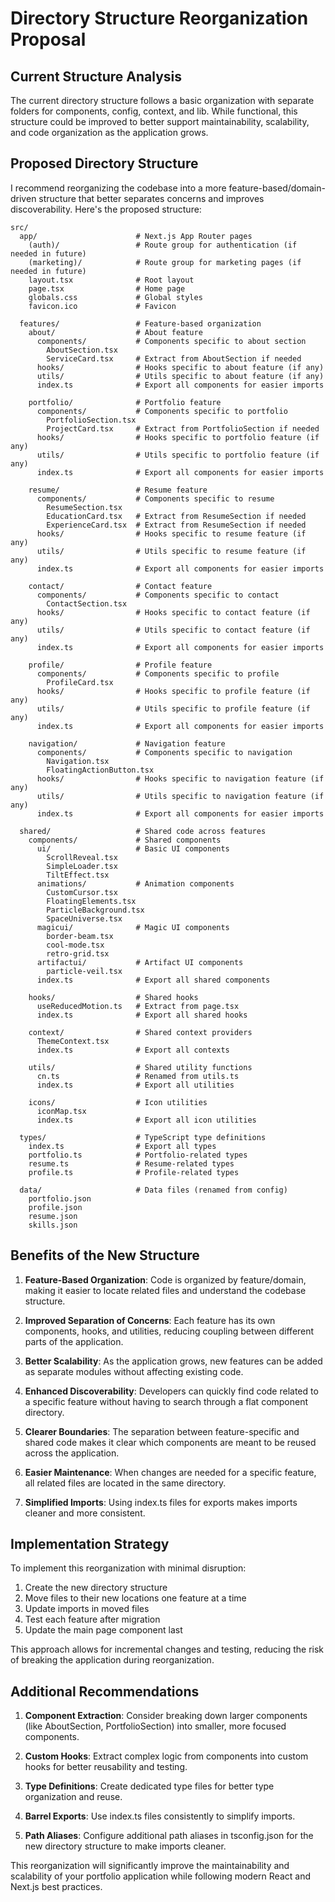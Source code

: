 # Directory Structure Reorganization Proposal

## Current Structure Analysis

The current directory structure follows a basic organization with separate folders for components, config, context, and lib. While functional, this structure could be improved to better support maintainability, scalability, and code organization as the application grows.

## Proposed Directory Structure

I recommend reorganizing the codebase into a more feature-based/domain-driven structure that better separates concerns and improves discoverability. Here's the proposed structure:

```
src/
  app/                      # Next.js App Router pages
    (auth)/                 # Route group for authentication (if needed in future)
    (marketing)/            # Route group for marketing pages (if needed in future)
    layout.tsx              # Root layout
    page.tsx                # Home page
    globals.css             # Global styles
    favicon.ico             # Favicon

  features/                 # Feature-based organization
    about/                  # About feature
      components/           # Components specific to about section
        AboutSection.tsx
        ServiceCard.tsx     # Extract from AboutSection if needed
      hooks/                # Hooks specific to about feature (if any)
      utils/                # Utils specific to about feature (if any)
      index.ts              # Export all components for easier imports

    portfolio/              # Portfolio feature
      components/           # Components specific to portfolio
        PortfolioSection.tsx
        ProjectCard.tsx     # Extract from PortfolioSection if needed
      hooks/                # Hooks specific to portfolio feature (if any)
      utils/                # Utils specific to portfolio feature (if any)
      index.ts              # Export all components for easier imports

    resume/                 # Resume feature
      components/           # Components specific to resume
        ResumeSection.tsx
        EducationCard.tsx   # Extract from ResumeSection if needed
        ExperienceCard.tsx  # Extract from ResumeSection if needed
      hooks/                # Hooks specific to resume feature (if any)
      utils/                # Utils specific to resume feature (if any)
      index.ts              # Export all components for easier imports

    contact/                # Contact feature
      components/           # Components specific to contact
        ContactSection.tsx
      hooks/                # Hooks specific to contact feature (if any)
      utils/                # Utils specific to contact feature (if any)
      index.ts              # Export all components for easier imports

    profile/                # Profile feature
      components/           # Components specific to profile
        ProfileCard.tsx
      hooks/                # Hooks specific to profile feature (if any)
      utils/                # Utils specific to profile feature (if any)
      index.ts              # Export all components for easier imports

    navigation/             # Navigation feature
      components/           # Components specific to navigation
        Navigation.tsx
        FloatingActionButton.tsx
      hooks/                # Hooks specific to navigation feature (if any)
      utils/                # Utils specific to navigation feature (if any)
      index.ts              # Export all components for easier imports

  shared/                   # Shared code across features
    components/             # Shared components
      ui/                   # Basic UI components
        ScrollReveal.tsx
        SimpleLoader.tsx
        TiltEffect.tsx
      animations/           # Animation components
        CustomCursor.tsx
        FloatingElements.tsx
        ParticleBackground.tsx
        SpaceUniverse.tsx
      magicui/              # Magic UI components
        border-beam.tsx
        cool-mode.tsx
        retro-grid.tsx
      artifactui/           # Artifact UI components
        particle-veil.tsx
      index.ts              # Export all shared components

    hooks/                  # Shared hooks
      useReducedMotion.ts   # Extract from page.tsx
      index.ts              # Export all shared hooks

    context/                # Shared context providers
      ThemeContext.tsx
      index.ts              # Export all contexts

    utils/                  # Shared utility functions
      cn.ts                 # Renamed from utils.ts
      index.ts              # Export all utilities

    icons/                  # Icon utilities
      iconMap.tsx
      index.ts              # Export all icon utilities

  types/                    # TypeScript type definitions
    index.ts                # Export all types
    portfolio.ts            # Portfolio-related types
    resume.ts               # Resume-related types
    profile.ts              # Profile-related types

  data/                     # Data files (renamed from config)
    portfolio.json
    profile.json
    resume.json
    skills.json
```

## Benefits of the New Structure

1. **Feature-Based Organization**: Code is organized by feature/domain, making it easier to locate related files and understand the codebase structure.

2. **Improved Separation of Concerns**: Each feature has its own components, hooks, and utilities, reducing coupling between different parts of the application.

3. **Better Scalability**: As the application grows, new features can be added as separate modules without affecting existing code.

4. **Enhanced Discoverability**: Developers can quickly find code related to a specific feature without having to search through a flat component directory.

5. **Clearer Boundaries**: The separation between feature-specific and shared code makes it clear which components are meant to be reused across the application.

6. **Easier Maintenance**: When changes are needed for a specific feature, all related files are located in the same directory.

7. **Simplified Imports**: Using index.ts files for exports makes imports cleaner and more consistent.

## Implementation Strategy

To implement this reorganization with minimal disruption:

1. Create the new directory structure
2. Move files to their new locations one feature at a time
3. Update imports in moved files
4. Test each feature after migration
5. Update the main page component last

This approach allows for incremental changes and testing, reducing the risk of breaking the application during reorganization.

## Additional Recommendations

1. **Component Extraction**: Consider breaking down larger components (like AboutSection, PortfolioSection) into smaller, more focused components.

2. **Custom Hooks**: Extract complex logic from components into custom hooks for better reusability and testing.

3. **Type Definitions**: Create dedicated type files for better type organization and reuse.

4. **Barrel Exports**: Use index.ts files consistently to simplify imports.

5. **Path Aliases**: Configure additional path aliases in tsconfig.json for the new directory structure to make imports cleaner.

This reorganization will significantly improve the maintainability and scalability of your portfolio application while following modern React and Next.js best practices.
